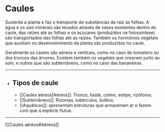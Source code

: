 # Caules

Sustenta a planta e faz o transporte de substâncias da raiz às folhas. A água e os sais minerais são levados através de vasos existentes dentro do caule, das raízes até as folhas e os açúcares (produzidos na fotossíntese) são transportados das folhas até as raízes. Também os hormônios vegetais que auxiliam no desenvolvimento da planta são produzidos no caule.

Geralmente os caules são aéreos e verticais, como no caso do tomateiro ou dos troncos das árvores. Existem também os vegetais que crescem junto ao solo, e outros que são subterrâneos, como no caso das bananeiras.

---

- ## Tipos de caule
    - [[Caules aéreos|Aéreos]]: Tronco, haste, colmo, estipe, rizóforos.
    - [[Subterrâneos]]: Rizomas, tubérculos, bulbos.
    - [[Aquáticos]]: apresentam estruturas que armazenam ar e fazem com que a espécie flutue.

---

![[Caules aéreos#Aéreos]]